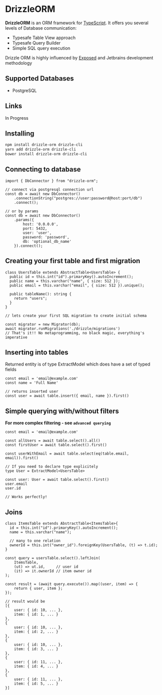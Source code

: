 # DrizzleORM

**DrizzleORM** is an ORM framework for 
[TypeScript](https://www.typescriptlang.org/).
It offers you several levels of Database communication:
* Typesafe Table View approach 
* Typesafe Query Builder
* Simple SQL query execution

Drizzle ORM is highly influenced by [Exposed](https://github.com/JetBrains/Exposed) and Jetbrains development methodology

## Supported Databases

* PostgreSQL

## Links

In Progress

## Installing

```bash
npm install drizzle-orm drizzle-cli
yarn add drizzle-orm drizzle-cli
bower install drizzle-orm drizzle-cli
```

## Connecting to database

```tsx
import { DbConnector } from "drizzle-orm";

// connect via postgresql connection url
const db = await new DbConnector()
	.connectionString("postgres://user:password@host:port/db")
	.connect();

// or by params
const db = await new DbConnector()
	.params({
		host: '0.0.0.0',
		port: 5432,
		user: 'user',
		password: 'password',
		db: 'optional_db_name'
	}).connect();
```

## Creating your first table and first migration

```tsx
class UsersTable extends AbstractTable<UsersTable> {
  public id = this.int("id").primaryKey().autoIncrement();
  public name = this.varchar("name", { size: 512 });
  public email = this.varchar("email", { size: 512 }).unique();

  public tableName(): string {
    return "users";
  }
}

// lets create your first SQL migration to create initial schema

const migrator = new Migrator(db);
await migrator.runMigrations('./drizzle/migrations')
// That's it!! No metaprogramming, no black magic, everything's imperative
```

## Inserting into tables
Returned entity is of type ExtractModel<UsersTable> which does have a set of typed fields

```tsx
const email = 'email@example.com'
const name = 'Full Name'

// returns inserted user
const user = await table.insert({ email, name }).first()
```

## Simple querying with/without filters
__For more complex filtering - see `advanced querying`__

```tsx
const email = 'email@example.com'

const allUsers = await table.select().all()
const firstUser = await table.select().first()

const userWithEmail = await table.select(eq(table.email, email)).first()

// If you need to declare type explicitely
type User = ExtractModel<UsersTable>

const user: User = await table.select().first()
user.email
user.id

// Works perfectly!
```

## Joins

```tsx
class ItemsTable extends AbstractTable<ItemsTable>{
  id = this.int("id").primaryKey().autoIncrement();
  name = this.varchar("name");
	
  // many to one relation
  ownerId = this.int("owner_id").foreignKey(UsersTable, (t) => t.id); 
}

const query = usersTable.select().leftJoin(
	ItemsTable, 
	(ut) => ut.id,     // user id
	(it) => it.ownerId // item owner id
); 

const result = (await query.execute()).map((user, item) => {
	return { user, item };
});

// result would be
[{
    user: { id: 10, ... },
    item: { id: 1, ... }
},
{
    user: { id: 10, ... },
    item: { id: 2, ... }
},
{
    user: { id: 10, ... },
    item: { id: 3, ... }
},
{
    user: { id: 11, ... },
    item: { id: 4, ... }
},
{
    user: { id: 11, ... },
    item: { id: 5, ... }
}]
```
